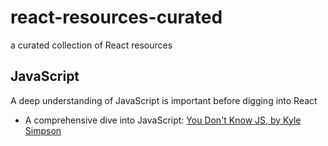 # react-resources-curated
a curated collection of React resources

## JavaScript

A deep understanding of JavaScript is important before digging into React

- A comprehensive dive into JavaScript: [You Don't Know JS, by Kyle Simpson](https://github.com/getify/You-Dont-Know-JS)
